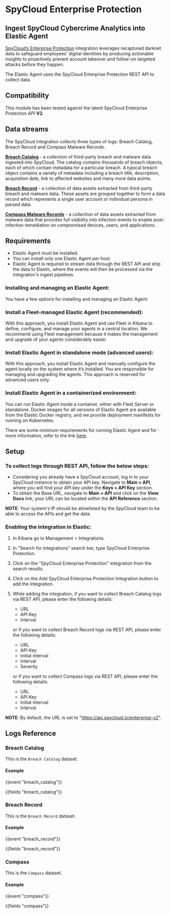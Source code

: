 # SpyCloud Enterprise Protection

## Ingest SpyCloud Cybercrime Analytics into Elastic Agent

[SpyCloud’s Enterprise Protection](https://spycloud.com/) integration leverages recaptured darknet data to safeguard employees' digital identities by producing actionable insights to proactively prevent account takeover and follow-on targeted attacks before they happen.

The Elastic Agent uses the SpyCloud Enterprise Protection REST API to collect data.

## Compatibility

This module has been tested against the latest SpyCloud Enterprise Protection API **V2**.

## Data streams

The SpyCloud integration collects three types of logs: Breach Catalog, Breach Record and Compass Malware Records.

**[Breach Catalog](https://spycloud-external.readme.io/sc-enterprise-api/reference/catalog-list)** - a collection of third-party breach and malware data ingested into SpyCloud. The catalog contains thousands of breach objects, each of which contain metadata for a particular breach. A typical breach object contains a variety of metadata including a breach title, description, acquisition date, link to affected websites and many more data points.

**[Breach Record](https://spycloud-external.readme.io/sc-enterprise-api/reference/data-watchlist)** - a collection of data assets extracted from third-party breach and malware data. These assets are grouped together to form a data record which represents a single user account or individual persona in parsed data.

**[Compass Malware Records](https://spycloud-external.readme.io/sc-enterprise-api/reference/compass-data-get)** - a collection of data assets extracted from malware data that provides full visibility into infection events to enable post-infection remediation on compromised devices, users, and applications.

## Requirements

- Elastic Agent must be installed.
- You can install only one Elastic Agent per host.
- Elastic Agent is required to stream data through the REST API and ship the data to Elastic, where the events will then be processed via the integration's ingest pipelines.

### Installing and managing an Elastic Agent:

You have a few options for installing and managing an Elastic Agent:

### Install a Fleet-managed Elastic Agent (recommended):

With this approach, you install Elastic Agent and use Fleet in Kibana to define, configure, and manage your agents in a central location. We recommend using Fleet management because it makes the management and upgrade of your agents considerably easier.

### Install Elastic Agent in standalone mode (advanced users):

With this approach, you install Elastic Agent and manually configure the agent locally on the system where it’s installed. You are responsible for managing and upgrading the agents. This approach is reserved for advanced users only.

### Install Elastic Agent in a containerized environment:

You can run Elastic Agent inside a container, either with Fleet Server or standalone. Docker images for all versions of Elastic Agent are available from the Elastic Docker registry, and we provide deployment manifests for running on Kubernetes.

There are some minimum requirements for running Elastic Agent and for more information, refer to the link [here](https://www.elastic.co/guide/en/fleet/current/elastic-agent-installation.html).

## Setup

### To collect logs through REST API, follow the below steps:

- Considering you already have a SpyCloud account, log in to your SpyCloud instance to obtain your API key. Navigate to **Main > API**, where you will find your API key under the **Keys > API Key** section.
- To obtain the Base URL, navigate to **Main > API** and click on the **View Docs** link, your URL can be located within the **API Reference** section.

**NOTE**: Your system's IP should be allowlisted by the SpyCloud team to be able to access the APIs and get the data.

### Enabling the integration in Elastic:

1. In Kibana go to Management > Integrations.
2. In "Search for integrations" search bar, type SpyCloud Enterprise Protection.
3. Click on the "SpyCloud Enterprise Protection" integration from the search results.
4. Click on the Add SpyCloud Enterprise Protection Integration button to add the integration.
5. While adding the integration, if you want to collect Breach Catalog logs via REST API, please enter the following details:
   - URL
   - API Key
   - Interval

   or if you want to collect Breach Record logs via REST API, please enter the following details:
   - URL
   - API Key
   - Initial Interval
   - Interval
   - Severity

   or if you want to collect Compass logs via REST API, please enter the following details:
   - URL
   - API Key
   - Initial Interval
   - Interval

**NOTE**: By default, the URL is set to "https://api.spycloud.io/enterprise-v2".

## Logs Reference

### Breach Catalog

This is the `Breach Catalog` dataset.

#### Example

{{event "breach_catalog"}}

{{fields "breach_catalog"}}

### Breach Record

This is the `Breach Record` dataset.

#### Example

{{event "breach_record"}}

{{fields "breach_record"}}

### Compass

This is the `Compass` dataset.

#### Example

{{event "compass"}}

{{fields "compass"}}
